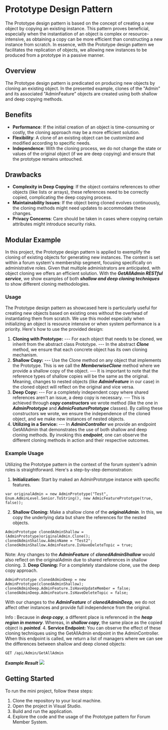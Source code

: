 
# Prototype Design Pattern
The Prototype design pattern is based on the concept of creating a new object by copying an existing instance. This pattern proves beneficial, especially when the instantiation of an object is complex or resource-intensive, as obtaining a copy can be more efficient than constructing a new instance from scratch. In essence, with the Prototype design pattern we facilitates the replication of objects, we allowing new instances to be produced from a prototype in a passive manner.
## Overview
The Prototype design pattern is predicated on producing new objects by cloning an existing object. In the presented example, clones of the "Admin" and its associated "AdminFeature" objects are created using both shallow and deep copying methods.
## Benefits
- **Performance**: If the initial creation of an object is time-consuming or costly, the cloning approach may be a more efficient solution.
- **Flexibility**: A clone of an existing object can be customized and modified according to specific needs.
- **Independence**: With the cloning process, we do not change the state or values of the original object (if we are deep copying) and ensure that the prototype remains untouched.

## Drawbacks

- **Complexity in Deep Copying**: If the object contains references to other objects (like lists or arrays), these references need to be correctly copied, complicating the deep copying process.
- **Maintainability Issues**: If the object being cloned evolves continuously, the cloning methods might need updates to accommodate these changes.
- **Privacy Concerns**: Care should be taken in cases where copying certain attributes might introduce security risks.

## Modular Example 

In this project, the Prototype design pattern is applied to exemplify the cloning of existing objects for generating new instances. The context is set within a forum system's membership segment, focusing specifically on administrative roles. Given that multiple administrators are anticipated, with object cloning we offers an efficient solution. With the ***GetAllAdmin RESTful service***, we show examples of both ***shallow and deep cloning techniques*** to show different cloning methodologies.

### Usage 
The Prototype design pattern as showcased here is particularly useful for creating new objects based on existing ones without the overhead of instantiating them from scratch. We use this model especially when initializing an object is resource intensive or when system performance is a priority. Here's how to use the provided design:
1. **Cloning with Prototype:**
--- For each object that needs to be cloned, we inherit from the abstract class Prototype.
--- In the abstract ***Clone*** method, we ensure that each concrete object has its own cloning mechanism.
2. **Shallow Copy:**
--- Use the Clone method on any object that implements the Prototype. This is we call the ***MemberwiseClone*** method where we provide a shallow copy of the object. 
--- It is important to note that the reference types of shallow copies will be the same as the original. Meaning, changes to nested objects (like ***AdminFeature*** in our case) in the cloned object will reflect on the original and vice versa.
3. **Deep Copy:**
--- For a completely independent copy where shared references aren't an issue, a deep copy is necessary.
--- This is achieved through ***copy constructors*** we wrote method (like the one in ***AdminPrototype*** and ***AdmicFeaturePrototype*** classes). By calling these constructors we wrote, we ensure the independence of the cloned object, and we make new instances of nested objects.
4. **Utilizing in a Service:**
--- In ***AdminController*** we provide an endpoint GetAllAdmin that demonstrates the use of both shallow and deep cloning methods. By invoking this ***endpoint***, one can observe the different cloning methods in action and their respective outcomes.


### Example Usage
Utilizing the Prototype pattern in the context of the forum system's admin roles is straightforward. Here's a step-by-step demonstration:
1. **Initialization:**
Start by maked an AdminPrototype instance with specific features.
```
var originalAdmin = new AdminPrototype("Test", Enum.AdminLevel.Senior.ToString(), new AdmicFeaturePrototype(true, false));
```
2. **Shallow Cloning:**
Make a shallow clone of the ***originalAdmin***. In this, we copy the underlying data but share the references for the nested objects.
```
AdminPrototype clonedAdminShallow = (AdminPrototype)originalAdmin.Clone();
clonedAdminShallow.AdminName = "Test2";
clonedAdminShallow.AdminFeature.IsHaveDeleteTopic = true;
```
Note: Any changes to the ***AdminFeature*** of ***clonedAdminShallow*** would also reflect on the originalAdmin due to shared references in shallow cloning.
3. **Deep Cloning:**
For a completely standalone clone, use the deep copy approach.
```
AdminPrototype clonedAdminDeep = new AdminPrototype(clonedAdminShallow);
clonedAdminDeep.AdminFeature.IsHaveUpdateMember = false; 
clonedAdminDeep.AdminFeature.IsHaveDeleteTopic = false;
```
With our changes to the ***AdminFeature*** of ***clonedAdminDeep***, we do not affect other instances and provide full independence from the original.

Info : Because in ***deep copy***, a different place is referenced in the ***heap region in memory***. Whereas, in ***shallow copy***, the same place as the copied object is ***pointed***.
4. **Service Endpoint:**
You can observe the effect of these cloning techniques using the GetAllAdmin endpoint in the AdminController. When this endpoint is called, we return a list of managers where we can see the differences between shallow and deep cloned objects:
```
GET /api/Admin/GetAllAdmin
```

***Example Result***
<img src="result.jpg">

## Getting Started

To run the mini project, follow these steps:
1. Clone the repository to your local machine.
2. Open the project in Visual Studio.
3. Build and run the application.
4. Explore the code and the usage of the Prototype pattern for Forum Member System.
